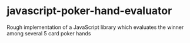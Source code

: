 javascript-poker-hand-evaluator
===============================

Rough implementation of a JavaScript library which evaluates the winner among several 5 card poker hands
